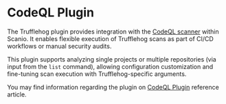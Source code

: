 # CodeQL Plugin
The Trufflehog plugin provides integration with the [CodeQL scanner](https://docs.github.com/en/code-security/codeql-cli) within Scanio. It enables flexible execution of Trufflehog scans as part of CI/CD workflows or manual security audits.

This plugin supports analyzing single projects or multiple repositories (via input from the `list` command), allowing configuration customization and fine-tuning scan execution with Trufflehog-specific arguments.

You may find information regarding the plugin on [CodeQL Plugin](/docs/reference/plugin-codeql.md) reference article.

<!-- 
### Prerequisites
Follow official documentation to install codeql-cli, queries repos and/or qlpacks: https://docs.github.com/en/code-security/codeql-cli/using-the-codeql-cli/getting-started-with-the-codeql-cli.

### Usage Example
list+fetch+scan flow:
```bash
scanio list --vcs github --vcs-url github.com --namespace scan-io-git --output /tmp/scanio-projects.json

scanio fetch --vcs github -i /tmp/scanio-projects.json --auth-type http

# Currently env var 'SCANIO_CODEQL_LANGUAGE' is the only way to say codeql, what is the languages of a project.
export SCANIO_CODEQL_LANGUAGE=go
scanio analyse --scanner codeql -c codeql/go-queries -f sarifv2.1.0 -i /tmp/scanio-projects.json
# results will be saved in dedicated folder for the project: '~/.scanio/results/github.com/scan-io-git/scan-io/'
```
just scan:
```bash
# Currently env var 'SCANIO_CODEQL_LANGUAGE' is the only way to say codeql, what is the languages of a project.
export SCANIO_CODEQL_LANGUAGE=javascript
scanio analyse --scanner codeql -c codeql/javascript-queries -f sarifv2.1.0 /path/to/github.com/juice-shop/juice-shop/
# results will be saved in project rooot directory: '/path/to/github.com/juice-shop/juice-shop/'
``` -->
